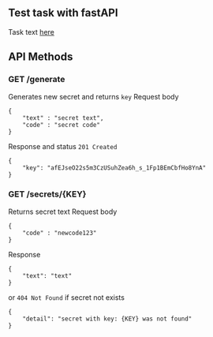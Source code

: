 ## Test task with fastAPI
Task text [here](github.com/avito-tech/mi-trainee-task)
## API Methods
### GET /generate
Generates new secret and returns `key`
Request body
```
{  
    "text" : "secret text",
    "code" : "secret code"
}
```
Response and status `201 Created`
```
{
    "key": "afEJseO22s5m3CzUSuhZea6h_s_1Fp1BEmCbfHo8YnA"
}
```
### GET /secrets/{KEY}
Returns secret text
Request body
```
{
    "code" : "newcode123"
}
```
Response
```
{
    "text": "text"
}
```
or `404 Not Found` if secret not exists
```
{
    "detail": "secret with key: {KEY} was not found"
}
```